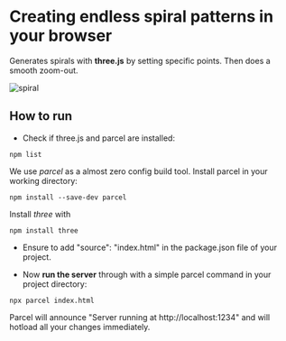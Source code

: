 # Creating endless spiral patterns in your browser

Generates spirals with **three.js** by setting specific points. Then does a smooth zoom-out.

![spiral](https://github.com/user-attachments/assets/7ced7827-0cfd-46dd-994d-0a8ba426d50c)


## How to run ##

- Check if three.js and parcel are installed:

```
npm list
```

We use _parcel_ as a almost zero config build tool. Install parcel in your working directory:

```
npm install --save-dev parcel
```

Install _three_ with 

```
npm install three
```

- Ensure to add "source": "index.html" in the package.json file of your project.

- Now **run the server** through with a simple parcel command in your project directory:

```
npx parcel index.html 
```

Parcel will announce "Server running at http://localhost:1234" and will hotload all your changes immediately.

